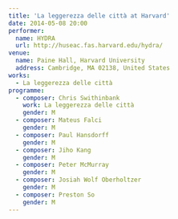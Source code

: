 ```yaml
---
title: 'La leggerezza delle città at Harvard'
date: 2014-05-08 20:00
performer:
  name: HYDRA
  url: http://huseac.fas.harvard.edu/hydra/
venue:
  name: Paine Hall, Harvard University
  address: Cambridge, MA 02138, United States
works:
  - La leggerezza delle città
programme:
  - composer: Chris Swithinbank
    work: La leggerezza delle città
    gender: M
  - composer: Mateus Falci
    gender: M
  - composer: Paul Hansdorff
    gender: M
  - composer: Jiho Kang
    gender: M
  - composer: Peter McMurray
    gender: M
  - composer: Josiah Wolf Oberholtzer
    gender: M
  - composer: Preston So
    gender: M
---
```

